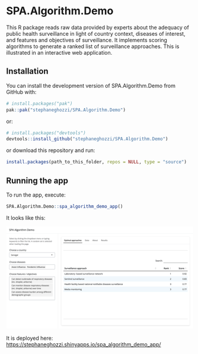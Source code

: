 
<!-- README.md is generated from README.Rmd. Please edit that file -->

# SPA.Algorithm.Demo

<!-- badges: start -->
<!-- badges: end -->

This R package reads raw data provided by experts about the adequacy of
public health surveillance in light of country context, diseases of
interest, and features and objectives of surveillance. It implements
scoring algorithms to generate a ranked list of surveillance approaches.
This is illustrated in an interactive web application.

## Installation

You can install the development version of SPA.Algorithm.Demo from
GitHub with:

``` r
# install.packages("pak")
pak::pak("stephaneghozzi/SPA.Algorithm.Demo")
```

or:

``` r
# install.packages("devtools")
devtools::install_github("stephaneghozzi/SPA.Algorithm.Demo")
```

or download this repository and run:

``` r
install.packages(path_to_this_folder, repos = NULL, type = "source")
```

## Running the app

To run the app, execute:

``` r
SPA.Algorithm.Demo::spa_algorithm_demo_app()
```

It looks like this:

![](man/figures/screenshot_spa_algorithm_demo_app.png)

It is deployed here:
<https://stephaneghozzi.shinyapps.io/spa_algorithm_demo_app/>
